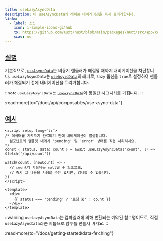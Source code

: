 ```yaml
---
title: useLazyAsyncData
description: 이 useAsyncData의 래퍼는 내비게이션을 즉시 트리거합니다.
links:
  - label: 소스
    icon: i-simple-icons-github
    to: https://github.com/nuxt/nuxt/blob/main/packages/nuxt/src/app/composables/asyncData.ts
    size: xs
---
```


## [설명](#description)

기본적으로, [`useAsyncData`](/docs/api/composables/use-async-data)는 비동기 핸들러가 해결될 때까지 내비게이션을 차단합니다. `useLazyAsyncData`는 [`useAsyncData`](/docs/api/composables/use-async-data)의 래퍼로, `lazy` 옵션을 `true`로 설정하여 핸들러가 해결되기 전에 내비게이션을 트리거합니다.

::note
`useLazyAsyncData`는 [`useAsyncData`](/docs/api/composables/use-async-data)와 동일한 시그니처를 가집니다.
::

:read-more{to="/docs/api/composables/use-async-data"}

## [예시](#example)

```vue [pages/index.vue]
<script setup lang="ts">
/* 데이터를 가져오기 완료되기 전에 내비게이션이 발생합니다.
  컴포넌트의 템플릿 내에서 'pending' 및 'error' 상태를 직접 처리하세요.
*/
const { status, data: count } = await useLazyAsyncData('count', () => $fetch('/api/count'))

watch(count, (newCount) => {
  // count가 처음에는 null일 수 있으므로,
  // 즉시 그 내용을 사용할 수는 없지만, 감시할 수 있습니다.
})
</script>

<template>
  <div>
    {{ status === 'pending' ? '로딩 중' : count }}
  </div>
</template>
```

::warning
`useLazyAsyncData`는 컴파일러에 의해 변환되는 예약된 함수명이므로, 직접 `useLazyAsyncData`라는 이름으로 함수를 만들지 마세요.
::

:read-more{to="/docs/getting-started/data-fetching"}
